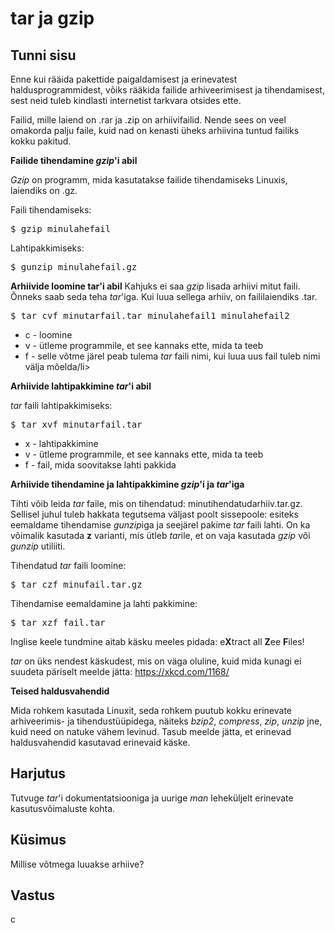 ﻿# tar ja gzip

## Tunni sisu

Enne kui rääida pakettide paigaldamisest ja erinevatest haldusprogrammidest, võiks rääkida failide arhiveerimisest ja tihendamisest, sest neid tuleb kindlasti internetist tarkvara otsides ette.

Failid, mille laiend on .rar ja .zip on arhiivifailid. Nende sees on veel omakorda palju faile, kuid nad on kenasti üheks arhiivina tuntud failiks kokku pakitud.

<b>Failide tihendamine *gzip*'i abil</b>

*Gzip* on programm, mida kasutatakse failide tihendamiseks Linuxis, laiendiks on .gz.

Faili tihendamiseks:
<pre>$ gzip minulahefail</pre>

Lahtipakkimiseks:
<pre>$ gunzip minulahefail.gz</pre>


<b>Arhiivide loomine tar'i abil</b>
Kahjuks ei saa *gzip* lisada arhiivi mitut faili. Õnneks saab seda teha *tar*'iga. Kui luua sellega arhiiv, on faililaiendiks .tar.

<pre>$ tar cvf minutarfail.tar minulahefail1 minulahefail2</pre>

<ul>
<li>c - loomine</li>
<li>v - ütleme programmile, et see kannaks ette, mida ta teeb</li>
<li>f - selle võtme järel peab tulema <i>tar</i> faili nimi, kui luua uus fail tuleb nimi välja mõelda/li>
</ul>

<b>Arhiivide lahtipakkimine *tar*'i abil</b>

*tar* faili lahtipakkimiseks:

<pre>$ tar xvf minutarfail.tar</pre>

<ul>
<li>x - lahtipakkimine</li>
<li>v - ütleme programmile, et see kannaks ette, mida ta teeb</li>
<li>f - fail, mida soovitakse lahti pakkida</li>
</ul>

<b>Arhiivide tihendamine ja lahtipakkimine *gzip*'i ja *tar*'iga</b>

Tihti võib leida *tar* faile, mis on tihendatud: minutihendatudarhiiv.tar.gz. Sellisel juhul tuleb hakkata tegutsema väljast poolt sissepoole: esiteks eemaldame tihendamise *gunzip*iga ja seejärel pakime *tar* faili lahti. On ka võimalik kasutada <b>z</b> varianti, mis ütleb *tar*ile, et on vaja kasutada *gzip* või *gunzip* utiliiti.

Tihendatud *tar* faili loomine:
<pre>$ tar czf minufail.tar.gz</pre>

Tihendamise eemaldamine ja lahti pakkimine:
<pre>$ tar xzf fail.tar</pre>

Inglise keele tundmine aitab käsku meeles pidada: e<b>X</b>tract all <b>Z</b>ee <b>F</b>iles!

*tar* on üks nendest käskudest, mis on väga oluline, kuid mida kunagi ei suudeta päriselt meelde jätta: <a href="https://xkcd.com/1168/">https://xkcd.com/1168/</a>

<b>Teised haldusvahendid</b>

Mida rohkem kasutada Linuxit, seda rohkem puutub kokku erinevate arhiveerimis- ja tihendustüüpidega, näiteks *bzip2*, *compress*, *zip*, *unzip* jne, kuid need on natuke vähem levinud. Tasub meelde jätta, et erinevad haldusvahendid kasutavad erinevaid käske.

## Harjutus

Tutvuge *tar*'i dokumentatsiooniga ja uurige *man* leheküljelt erinevate kasutusvõimaluste kohta.

## Küsimus

Millise võtmega luuakse arhiive?

## Vastus

c
